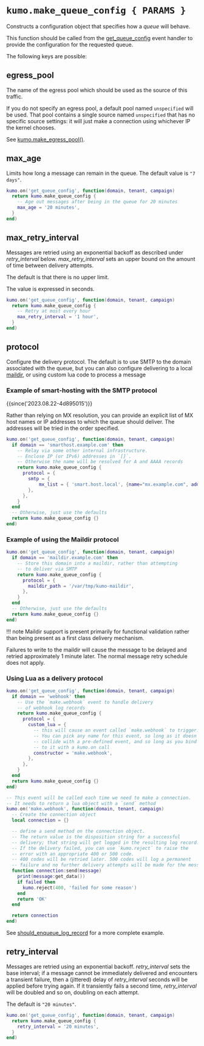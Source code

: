 # `kumo.make_queue_config { PARAMS }`

Constructs a configuration object that specifies how a *queue* will behave.

This function should be called from the
[get_queue_config](../events/get_queue_config.md) event handler to provide the
configuration for the requested queue.

The following keys are possible:

## egress_pool

The name of the egress pool which should be used as the source of
this traffic.

If you do not specify an egress pool, a default pool named `unspecified`
will be used. That pool contains a single source named `unspecified` that
has no specific source settings: it will just make a connection using
whichever IP the kernel chooses.

See [kumo.make_egress_pool()](make_egress_pool.md).

## max_age

Limits how long a message can remain in the queue.
The default value is `"7 days"`.

```lua
kumo.on('get_queue_config', function(domain, tenant, campaign)
  return kumo.make_queue_config {
    -- Age out messages after being in the queue for 20 minutes
    max_age = '20 minutes',
  }
end)
```

## max_retry_interval

Messages are retried using an exponential backoff as described under
*retry_interval* below. *max_retry_interval* sets an upper bound on the amount
of time between delivery attempts.

The default is that there is no upper limit.

The value is expressed in seconds.

```lua
kumo.on('get_queue_config', function(domain, tenant, campaign)
  return kumo.make_queue_config {
    -- Retry at most every hour
    max_retry_interval = '1 hour',
  }
end)
```

## protocol

Configure the delivery protocol. The default is to use SMTP to the
domain associated with the queue, but you can also configure delivering
to a local [maildir](http://www.courier-mta.org/maildir.html), or using
custom lua code to process a message

### Example of smart-hosting with the SMTP protocol

{{since('2023.08.22-4d895015')}}

Rather than relying on MX resolution, you can provide an explicit list
of MX host names or IP addresses to which the queue should deliver.
The addresses will be tried in the order specified.

```lua
kumo.on('get_queue_config', function(domain, tenant, campaign)
  if domain == 'smarthost.example.com' then
    -- Relay via some other internal infrastructure.
    -- Enclose IP (or IPv6) addresses in `[]`.
    -- Otherwise the name will be resolved for A and AAAA records
    return kumo.make_queue_config {
      protocol = {
        smtp = {
            mx_list = { 'smart.host.local', {name="mx.example.com", addr='10.0.0.1'} }
        },
      },
    }
  end
  -- Otherwise, just use the defaults
  return kumo.make_queue_config {}
end)
```

### Example of using the Maildir protocol

```lua
kumo.on('get_queue_config', function(domain, tenant, campaign)
  if domain == 'maildir.example.com' then
    -- Store this domain into a maildir, rather than attempting
    -- to deliver via SMTP
    return kumo.make_queue_config {
      protocol = {
        maildir_path = '/var/tmp/kumo-maildir',
      },
    }
  end
  -- Otherwise, just use the defaults
  return kumo.make_queue_config {}
end)
```

!!! note
    Maildir support is present primarily for functional validation
    rather than being present as a first class delivery mechanism.

Failures to write to the maildir will cause the message to be delayed and
retried approximately 1 minute later.  The normal message retry schedule does
not apply.

### Using Lua as a delivery protocol

```lua
kumo.on('get_queue_config', function(domain, tenant, campaign)
  if domain == 'webhook' then
    -- Use the `make.webhook` event to handle delivery
    -- of webhook log records
    return kumo.make_queue_config {
      protocol = {
        custom_lua = {
          -- this will cause an event called `make.webhook` to trigger.
          -- You can pick any name for this event, so long as it doesn't
          -- collide with a pre-defined event, and so long as you bind
          -- to it with a kumo.on call
          constructor = 'make.webhook',
        },
      },
    }
  end
  return kumo.make_queue_config {}
end)

-- This event will be called each time we need to make a connection.
-- It needs to return a lua object with a `send` method
kumo.on('make.webhook', function(domain, tenant, campaign)
  -- Create the connection object
  local connection = {}

  -- define a send method on the connection object.
  -- The return value is the disposition string for a successful
  -- delivery; that string will get logged in the resulting log record.
  -- If the delivery failed, you can use `kumo.reject` to raise the
  -- error with an appropriate 400 or 500 code.
  -- 400 codes will be retried later. 500 codes will log a permanent
  -- failure and no further delivery attempts will be made for the message.
  function connection:send(message)
    print(message:get_data())
    if failed then
      kumo.reject(400, 'failed for some reason')
    end
    return 'OK'
  end

  return connection
end)
```

See [should_enqueue_log_record](../events/should_enqueue_log_record.md) for
a more complete example.


## retry_interval

Messages are retried using an exponential backoff.  *retry_interval* sets the
base interval; if a message cannot be immediately delivered and encounters a
transient failure, then a (jittered) delay of *retry_interval* seconds will be
applied before trying again. If it transiently fails a second time,
*retry_interval* will be doubled and so on, doubling on each attempt.

The default is `"20 minutes"`.

```lua
kumo.on('get_queue_config', function(domain, tenant, campaign)
  return kumo.make_queue_config {
    retry_interval = '20 minutes',
  }
end)
```
